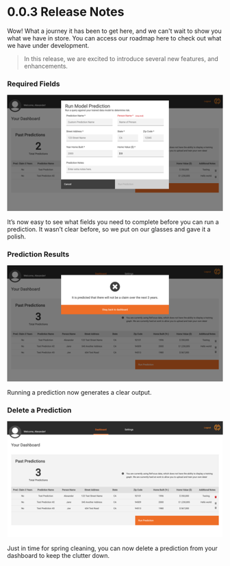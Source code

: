 # 0.0.3 Release Notes

Wow! What a journey it has been to get here, and we can't wait to show you what we have in store. You can access our roadmap here to check out what we have under development.

> In this release, we are excited to introduce several new features, and enhancements.

### Required Fields

![Required Fields on Predictions](images/required-fields-prediction.png)

It’s now easy to see what fields you need to complete before you can run a prediction. It wasn’t clear before, so we put on our glasses and gave it a polish.

### Prediction Results

![Clear Output from Prediction](images/clear-prediction.png)

Running a prediction now generates a clear output.

### Delete a Prediction

![Delete a Prediction](images/delete-prediction.png)

Just in time for spring cleaning, you can now delete a prediction from your dashboard to keep the clutter down.
